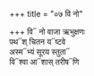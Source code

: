 +++
title = "०७ वि नो"

+++
वि᳓ नो वाजा ऋभुक्षणः  
पथ᳓श् चितन य᳓ष्टवे  
अस्म᳓भ्यं सूरय स्तुता᳓  
वि᳓श्वा आ᳓शास् तरीष᳓णि
